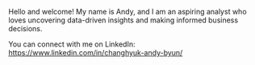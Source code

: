 Hello and welcome!
My name is Andy, and I am an aspiring analyst who loves uncovering data-driven insights and making informed business decisions.

You can connect with me on LinkedIn: https://www.linkedin.com/in/changhyuk-andy-byun/ 

<!--
**cbyun11/cbyun11** is a ✨ _special_ ✨ repository because its `README.md` (this file) appears on your GitHub profile.

Here are some ideas to get you started:

- 🔭 I’m currently working on ...
- 🌱 I’m currently learning ...
- 👯 I’m looking to collaborate on ...
- 🤔 I’m looking for help with ...
- 💬 Ask me about ...
- 📫 How to reach me: ...
- 😄 Pronouns: ...
- ⚡ Fun fact: ...
-->
